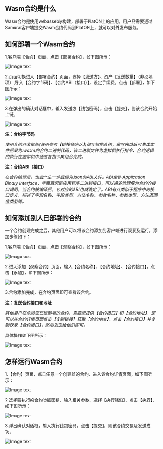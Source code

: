 ## <a name="what_is_msc"></a>Wasm合约是什么
Wasm合约是使用webassebly构建，部署于PlatON上的应用。用户只需要通过Samurai客户端提交Wasm合约代码到PlatON上，就可以对外发布服务。


## <a name="how_to_deploy"></a>如何部署一个Wasm合约

1.客户端【合约】页面，点击【部署合约】，如下图所示：

![Image text](image/Contract_deploy-cn.png)

2.页面切换进入【部署合约】页面，选择【发送方】、资产【发送数量】（非必填项）,导入【合约字节码】、【合约ABI（接口）】，设定手续费，点击【部署】，如下图所示：

![Image text](image/Contract_info_input-cn.png)

3.在弹出的确认对话框中，输入发送方【钱包密码】，点击【提交】，则该合约开始上链。

![Image text](image/Contract_creation_confirm-cn.png)

**注：合约字节码**

*使用合约开发框架(使用参考【链接待确认】)编写智能合约，编写完成后可生成文件后缀为.wasm的合约二进制代码，该二进制文件为虚拟机执行指令，合约逻辑的执行在虚拟机中通过各指令集组合完成。*

**注：合约ABI（接口）**

*在合约编译后，也会产生一份后缀为.json的ABI文件。ABI全称 Application Binary Interface，字面意思是应用程序二进制接口，可以通俗地理解为合约的接口说明，当合约被编译后，它对应的ABI也就确定了。ABI有点类似于程序中的接口定义，描述了字段名称、字段类型、方法名称、参数名称、参数类型、方法返回值类型等。*

## <a name="how_to_add"></a>如何添加别人已部署的合约
一个合约创建完成之后，其他用户可以将该合约添加到客户端进行观察及运行，添加步骤如下：

1.客户端【合约】页面，点击【观察合约】，如下图所示：

![Image text](image/Add_contract-cn.png)

2.进入添加【观察合约】页面，输入【合约名称】、【合约地址】、【合约接口】，点击【添加】，如下图所示：

![Image text](image/Add_contract_info-cn.png)

3.合约添加完成，在合约页面即可查看该合约。

**注：发送合约接口和地址**

*其他用户在添加您已经部署的合约，需要您提供【合约接口】和【合约地址】，您可以在合约详情页面点击【复制链接】获取【合约地址】，点击【合约接口】并复制获取【合约接口】，然后发送给他们即可。*

具体操作如下图所示：

![Image text](image/Address+ABI-cn.png)


## <a name="how_to_run"></a>怎样运行Wasm合约

1.【合约】页面，点击任意一个创建好的合约，进入该合约详情页面，如下图所示：

![Image text](image/Select_contract-cn.png)

2.选择要执行的合约功能函数，输入相关参数，选择【执行钱包】，点击【执行】，如下图所示：

![Image text](image/Execution_set-cn.png)

3.弹出确认对话框，输入执行钱包密码，点击【提交】，则该合约交易及发送成功。

![Image text](image/Execute_Contract-cn.png)





